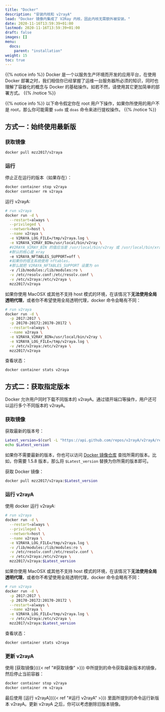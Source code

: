 ```yaml
---
title: "Docker"
description: "安装内核和 v2rayA"
lead: "Docker 镜像内集成了 V2Ray 内核，因此内核无需额外被安装。"
date: 2020-11-16T13:59:39+01:00
lastmod: 2020-11-16T13:59:39+01:00
draft: false
images: []
menu:
  docs:
    parent: "installation"
weight: 15
toc: true
---
```


{{% notice info %}}
Docker 是一个以服务生产环境而开发的应用平台，在使用 Docker 部署之时，我们相信你已经掌握了运维一台服务器所必须的知识，同时也理解了容器化的概念与 Docker 的基础操作。如若不然，请使用其它更加简单的部署方式。
{{% /notice %}}

{{% notice info %}}
以下命令假定你在 root 用户下操作，如果你所使用的用户不是 root，那么你可能需要 `sudo` 或 `doas` 命令来进行提权操作。
{{% /notice %}}

## 方式一：始终使用最新版

### 获取镜像

```sh
docker pull mzz2017/v2raya
```

### 运行

停止正在运行的版本（如果存在）：

```sh
docker container stop v2raya
docker container rm v2raya
```

运行 v2rayA:

```bash
# run v2raya
docker run -d \
  --restart=always \
  --privileged \
  --network=host \
  --name v2raya \
  -e V2RAYA_LOG_FILE=/tmp/v2raya.log \
  -e V2RAYA_V2RAY_BIN=/usr/local/bin/v2ray \
  #V2RAYA_V2RAY_BIN 的值应当是 /usr/local/bin/v2ray 或 /usr/local/bin/xray
  #默认的核心是 xray
  -e V2RAYA_NFTABLES_SUPPORT=off \
  #如果你的宿主系统使用 nftables，
  #那么就把 V2RAYA_NFTABLES_SUPPORT 设置为 on
  -v /lib/modules:/lib/modules:ro \
  -v /etc/resolv.conf:/etc/resolv.conf \
  -v /etc/v2raya:/etc/v2raya \
  mzz2017/v2raya
```

如果你使用 MacOSX 或其他不支持 host 模式的环境，在该情况下**无法使用全局透明代理**，或者你不希望使用全局透明代理，docker 命令会略有不同：

```bash
# run v2raya
docker run -d \
  -p 2017:2017 \
  -p 20170-20172:20170-20172 \
  --restart=always \
  --name v2raya \
  -e V2RAYA_V2RAY_BIN=/usr/local/bin/v2ray \
  -e V2RAYA_LOG_FILE=/tmp/v2raya.log \
  -v /etc/v2raya:/etc/v2raya \
  mzz2017/v2raya
```

查看状态：

```sh
docker container stats v2raya
```

## 方式二：获取指定版本

Docker 允许用户同时下载不同版本的 v2rayA。通过错开端口等操作，用户还可以运行多个不同版本的 v2rayA。

### 获取镜像

获取最新的版本号：

```bash
Latest_version=$(curl -L "https://api.github.com/repos/v2rayA/v2rayA/releases/latest" | grep 'tag_name' | awk -F '"' '{print $4}' | awk -F 'v' '{print $2}')
echo $Latest_version
```

如果你不需要最新的版本，你也可以访问 [Docker 镜像仓库](https://hub.docker.com/r/mzz2017/v2raya/tags) 查找所需的版本。比如，你需要 1.5.8 版本，那么将 `$Latest_version` 替换为你所需的版本即可。

获取 Docker 镜像：

```sh
docker pull mzz2017/v2raya:$Latest_version
```

### 运行 v2rayA

使用 docker 运行 v2rayA:

```bash
# run v2raya
docker run -d \
  --restart=always \
  --privileged \
  --network=host \
  --name v2raya \
  -e V2RAYA_LOG_FILE=/tmp/v2raya.log \
  -v /lib/modules:/lib/modules:ro \
  -v /etc/resolv.conf:/etc/resolv.conf \
  -v /etc/v2raya:/etc/v2raya \
  mzz2017/v2raya:$Latest_version
```

如果你使用 MacOSX 或其他不支持 host 模式的环境，在该情况下**无法使用全局透明代理**，或者你不希望使用全局透明代理，docker 命令会略有不同：

```bash
# run v2raya
docker run -d \
  -p 2017:2017 \
  -p 20170-20172:20170-20172 \
  --restart=always \
  --name v2raya \
  -e V2RAYA_LOG_FILE=/tmp/v2raya.log \
  -v /etc/v2raya:/etc/v2raya \
  mzz2017/v2raya:$Latest_version
```

查看状态：

```sh
docker container stats v2raya
```

### 更新 v2rayA

使用 [获取镜像]({{< ref "#获取镜像" >}}) 中所提到的命令获取最新版本的镜像，然后停止当前容器：

```sh
docker container stop v2raya
docker container rm v2raya
```

最后使用 [运行 v2rayA]({{< ref "#运行 v2rayA" >}}) 里面所提到的命令运行新版本 v2rayA。更新 v2rayA 之后，你可以考虑删除旧版本镜像。
